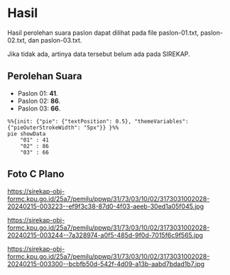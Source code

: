 # Hasil

Hasil perolehan suara paslon dapat dilihat pada file paslon-01.txt, paslon-02.txt, dan paslon-03.txt.

Jika tidak ada, artinya data tersebut belum ada pada SIREKAP.

## Perolehan Suara

 * Paslon 01: **41**.
 * Paslon 02: **86**.
 * Paslon 03: **66**.

```mermaid
%%{init: {"pie": {"textPosition": 0.5}, "themeVariables": {"pieOuterStrokeWidth": "5px"}} }%%
pie showData
    "01" : 41
    "02" : 86
    "03" : 66
```
## Foto C Plano

https://sirekap-obj-formc.kpu.go.id/25a7/pemilu/ppwp/31/73/03/10/02/3173031002028-20240215-003223--ef9f3c38-87d0-4f03-aeeb-30ed1a05f045.jpg

https://sirekap-obj-formc.kpu.go.id/25a7/pemilu/ppwp/31/73/03/10/02/3173031002028-20240215-003244--7a328974-a0f5-485d-9f0d-7015f6c9f565.jpg

https://sirekap-obj-formc.kpu.go.id/25a7/pemilu/ppwp/31/73/03/10/02/3173031002028-20240215-003300--bcbfb50d-542f-4d09-a13b-aabd7bdad1b7.jpg
